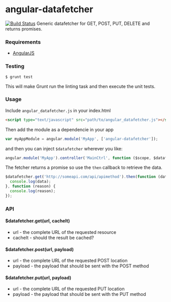angular-datafetcher
===========
[![Build Status](https://travis-ci.org/bjerkins/angular-datafetcher.svg?branch=master)](https://travis-ci.org/bjerkins/angular-datafetcher) Generic datafetcher for GET, POST, PUT, DELETE and returns promises.

### Requirements
- [AngularJS](http://angularjs.org/)

### Testing
`$ grunt test`

This will make Grunt run the linting task and then execute the unit tests.

### Usage
Include `angular_datafetcher.js` in your index.html

```html
<script type="text/javascript" src="path/to/angular_datafetcher.js"></script>
```

Then add the module as a dependencie in your app
```javascript
var myAppModule = angular.module('MyApp', ['angular-datafetcher']);
```

and then you can inject `$datafetcher` wherever you like:
```javascript
angular.module('MyApp').controller('MainCtrl', function ($scope, $datafetcher) { ... });
```

The fetcher returns a promise so use the `then` callback to retrieve the data.

```javascript
$datafetcher.get('http://someapi.com/api/apimethod').then(function (data) {
  console.log(data);
}, function (reason) {
  console.log(reason);
});
```

### API

#### $datafetcher.get(url, cacheIt)
- url - the complete URL of the requested resource
- cacheIt - should the result be cached?

#### $datafetcher.post(url, payload)
- url - the complete URL of the requested POST location
- payload - the payload that should be sent with the POST method

#### $datafetcher.put(url, payload)
- url - the complete URL of the requested PUT location
- payload - the payload that should be sent with the PUT method




